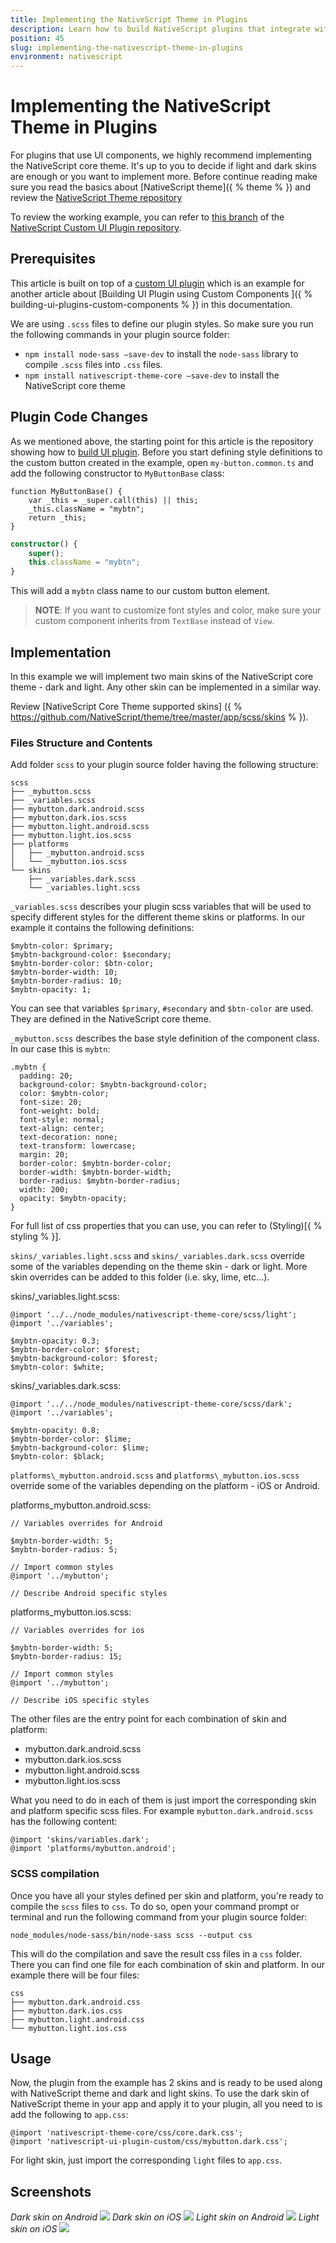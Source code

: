 ```yaml
---
title: Implementing the NativeScript Theme in Plugins
description: Learn how to build NativeScript plugins that integrate with the NativeScript core theme.
position: 45
slug: implementing-the-nativescript-theme-in-plugins
environment: nativescript
---
```


# Implementing the NativeScript Theme in Plugins

For plugins that use UI components, we highly recommend implementing the NativeScript core theme. It's up to you to decide if light and dark skins are enough or you want to implement more. Before continue reading make sure you read the basics about [NativeScript theme]({ % theme % }) and review the [NativeScript Theme repository](https://github.com/NativeScript/theme)

To review the working example, you can refer to [this branch](https://github.com/NativeScript/nativescript-ui-plugin-custom/tree/implement-core-themes/) of the [NativeScript Custom UI Plugin repository](https://github.com/NativeScript/nativescript-ui-plugin-custom).

## Prerequisites

This article is built on top of a [custom UI plugin](https://github.com/NativeScript/nativescript-ui-plugin-custom) which is an example for another article about [Building UI Plugin using Custom Components ]({ % building-ui-plugins-custom-components % }) in this documentation.

We are using `.scss` files to define our plugin styles. So make sure you run the following commands in your plugin source folder:

* `npm install node-sass —save-dev` to install the `node-sass` library to compile `.scss` files into `.css` files.
* `npm install nativescript-theme-core —save-dev` to install the NativeScript core theme

## Plugin Code Changes

As we mentioned above, the starting point for this article is the repository showing how to [build UI plugin]((https://github.com/NativeScript/nativescript-ui-plugin-custom)). Before you start defining style definitions to the custom button created in the example, open `my-button.common.ts` and add the following constructor to `MyButtonBase` class:

```JavaScripts
function MyButtonBase() {
    var _this = _super.call(this) || this;
    _this.className = "mybtn";
    return _this;
}
```
```TypeScript
constructor() {
    super();
    this.className = "mybtn";
}  
```
This will add a `mybtn` class name to our custom button element. 

> **NOTE**: If you want to customize font styles and color, make sure your custom component inherits from `TextBase` instead of `View`.

## Implementation

In this example we will implement two main skins of the NativeScript core theme - dark and light. Any other skin can be implemented in a similar way. 

Review [NativeScript Core Theme supported skins] ({ % https://github.com/NativeScript/theme/tree/master/app/scss/skins % }).

### Files Structure and Contents

Add folder `scss` to your plugin source folder having the following structure:

```
scss
├── _mybutton.scss
├── _variables.scss
├── mybutton.dark.android.scss
├── mybutton.dark.ios.scss
├── mybutton.light.android.scss
├── mybutton.light.ios.scss
├── platforms
│   ├── _mybutton.android.scss
│   └── _mybutton.ios.scss
└── skins
    ├── _variables.dark.scss
    └── _variables.light.scss
```
`_variables.scss` describes your plugin scss variables that will be used to specify different styles for the different theme skins or platforms. In our example it contains the following definitions:

```
$mybtn-color: $primary;
$mybtn-background-color: $secondary;
$mybtn-border-color: $btn-color;
$mybtn-border-width: 10;
$mybtn-border-radius: 10;
$mybtn-opacity: 1;

``` 

You can see that variables `$primary`, `#secondary` and `$btn-color` are used. They are defined in the NativeScript core theme.

`_mybutton.scss` describes the base style definition of the component class. In our case this is `mybtn`:

```
.mybtn {
  padding: 20;
  background-color: $mybtn-background-color;
  color: $mybtn-color;
  font-size: 20;
  font-weight: bold;
  font-style: normal;
  text-align: center;
  text-decoration: none;
  text-transform: lowercase;
  margin: 20; 
  border-color: $mybtn-border-color;
  border-width: $mybtn-border-width;
  border-radius: $mybtn-border-radius;
  width: 200;
  opacity: $mybtn-opacity;
}

```

For full list of css properties that you can use, you can refer to (Styling)[{ % styling % }].

`skins/_variables.light.scss` and `skins/_variables.dark.scss` override some of the variables depending on the theme skin - dark or light. More skin overrides can be added to this folder (i.e. sky, lime, etc...). 

skins/_variables.light.scss:
```
@import '../../node_modules/nativescript-theme-core/scss/light';
@import '../variables';

$mybtn-opacity: 0.3;
$mybtn-border-color: $forest;
$mybtn-background-color: $forest;
$mybtn-color: $white;
```

skins/_variables.dark.scss:
```
@import '../../node_modules/nativescript-theme-core/scss/dark';
@import '../variables';

$mybtn-opacity: 0.8;
$mybtn-border-color: $lime;
$mybtn-background-color: $lime;
$mybtn-color: $black;
```

`platforms\_mybutton.android.scss` and `platforms\_mybutton.ios.scss` override some of the variables depending on the platform - iOS or Android.

platforms\_mybutton.android.scss:
````
// Variables overrides for Android

$mybtn-border-width: 5;
$mybtn-border-radius: 5;

// Import common styles
@import '../mybutton';

// Describe Android specific styles
````

platforms\_mybutton.ios.scss:
```
// Variables overrides for ios

$mybtn-border-width: 5;
$mybtn-border-radius: 15;

// Import common styles
@import '../mybutton';

// Describe iOS specific styles
```

The other files are the entry point for each combination of skin and platform:

* mybutton.dark.android.scss
* mybutton.dark.ios.scss
* mybutton.light.android.scss
* mybutton.light.ios.scss

What you need to do in each of them is just import the corresponding skin and platform specific scss files. For example `mybutton.dark.android.scss` has the following content:

```
@import 'skins/variables.dark';
@import 'platforms/mybutton.android';

```

### SCSS compilation

Once you have all your styles defined per skin and platform, you're ready to compile the `scss` files to `css`. To do so, open your command prompt or terminal and run the following command from your plugin source folder:

`node_modules/node-sass/bin/node-sass scss --output css`

This will do the compilation and save the result css files in a `css` folder. There you can find one file for each combination of skin and platform. In our example there will be four files:

```
css
├── mybutton.dark.android.css
├── mybutton.dark.ios.css
├── mybutton.light.android.css
└── mybutton.light.ios.css
```

## Usage

Now, the plugin from the example has 2 skins and is ready to be used along with NativeScript theme and dark and light skins. To use the dark skin of NativeScript theme in your app and apply it to your plugin, all you need to is add the following to `app.css`:

```
@import 'nativescript-theme-core/css/core.dark.css';
@import 'nativescript-ui-plugin-custom/css/mybutton.dark.css';
```

For light skin, just import the corresponding `light` files to `app.css`.


## Screenshots

_Dark skin on Android_
![](./img/plugins/dark-android.png) 
_Dark skin on iOS_
![](./img/plugins/dark-ios.png)
_Light skin on Android_
![](./img/plugins/light-android.png) 
_Light skin on iOS_
![](./img/plugins/light-ios.png)
